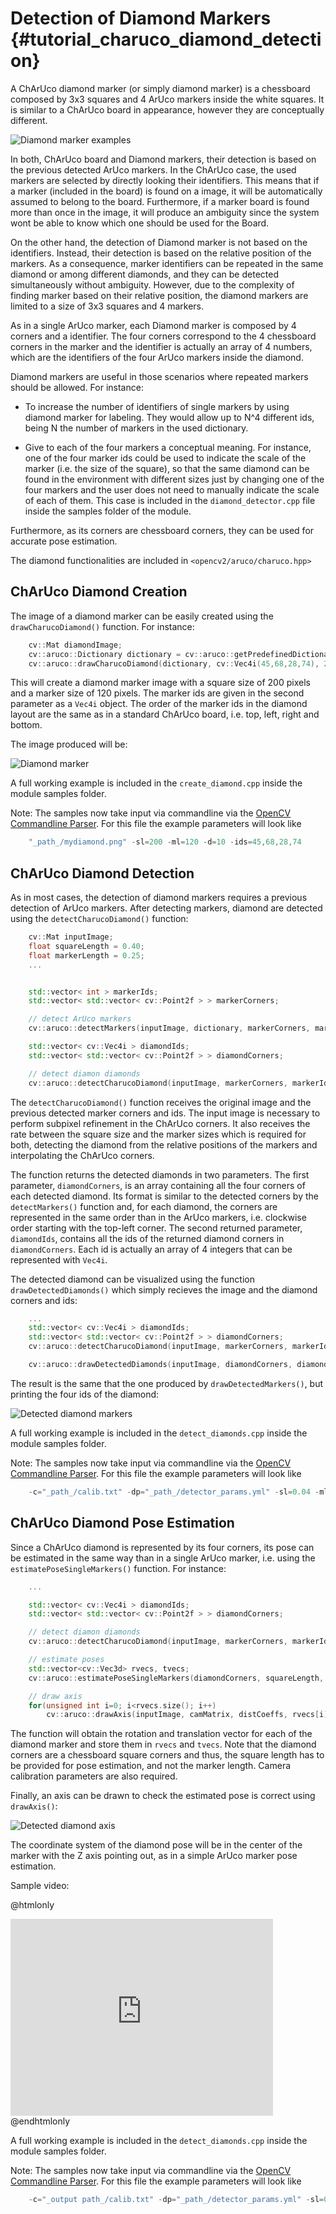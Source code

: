 Detection of Diamond Markers {#tutorial_charuco_diamond_detection}
==============================

A ChArUco diamond marker (or simply diamond marker) is a chessboard composed by 3x3 squares and 4 ArUco markers inside the white squares.
It is similar to a ChArUco board in appearance, however they are conceptually different.

![Diamond marker examples](images/diamondmarkers.png)

In both, ChArUco board and Diamond markers, their detection is based on the previous detected ArUco
markers. In the ChArUco case, the used markers are selected by directly looking their identifiers. This means
that if a marker (included in the board) is found on a image, it will be automatically assumed to belong to the board. Furthermore,
if a marker board is found more than once in the image, it will produce an ambiguity since the system wont
be able to know which one should be used for the Board.

On the other hand, the detection of Diamond marker is not based on the identifiers. Instead, their detection
is based on the relative position of the markers. As a consequence, marker identifiers can be repeated in the
same diamond or among different diamonds, and they can be detected simultaneously without ambiguity. However,
due to the complexity of finding marker based on their relative position, the diamond markers are limited to
a size of 3x3 squares and 4 markers.

As in a single ArUco marker, each Diamond marker is composed by 4 corners and a identifier. The four corners
correspond to the 4 chessboard corners in the marker and the identifier is actually an array of 4 numbers, which are
the identifiers of the four ArUco markers inside the diamond.

Diamond markers are useful in those scenarios where repeated markers should be allowed. For instance:

- To increase the number of identifiers of single markers by using diamond marker for labeling. They would allow
up to N^4 different ids, being N the number of markers in the used dictionary.

- Give to each of the four markers a conceptual meaning. For instance, one of the four marker ids could be
used to indicate the scale of the marker (i.e. the size of the square), so that the same diamond can be found
in the environment with different sizes just by changing one of the four markers and the user does not need
to manually indicate the scale of each of them. This case is included in the ```diamond_detector.cpp``` file inside
the samples folder of the module.

Furthermore, as its corners are chessboard corners, they can be used for accurate pose estimation.

The diamond functionalities are included in ```<opencv2/aruco/charuco.hpp>```


ChArUco Diamond Creation
------

The image of a diamond marker can be easily created using the ```drawCharucoDiamond()``` function.
For instance:

``` c++
    cv::Mat diamondImage;
    cv::aruco::Dictionary dictionary = cv::aruco::getPredefinedDictionary(cv::aruco::DICT_6X6_250);
    cv::aruco::drawCharucoDiamond(dictionary, cv::Vec4i(45,68,28,74), 200, 120, markerImage);
```

This will create a diamond marker image with a square size of 200 pixels and a marker size of 120 pixels.
The marker ids are given in the second parameter as a ```Vec4i``` object. The order of the marker ids
in the diamond layout are the same as in a standard ChArUco board, i.e. top, left, right and bottom.

The image produced will be:

![Diamond marker](images/diamondmarker.png)

A full working example is included in the ```create_diamond.cpp``` inside the module samples folder.

Note: The samples now take input via commandline via the [OpenCV Commandline Parser](http://docs.opencv.org/trunk/d0/d2e/classcv_1_1CommandLineParser.html#gsc.tab=0). For this file the example parameters will look like 
``` c++
    "_path_/mydiamond.png" -sl=200 -ml=120 -d=10 -ids=45,68,28,74
```

ChArUco Diamond Detection
------

As in most cases, the detection of diamond markers requires a previous detection of ArUco markers.
After detecting markers, diamond are detected using the ```detectCharucoDiamond()``` function:

``` c++
    cv::Mat inputImage;
    float squareLength = 0.40;
    float markerLength = 0.25;
    ...


    std::vector< int > markerIds;
    std::vector< std::vector< cv::Point2f > > markerCorners;

    // detect ArUco markers
    cv::aruco::detectMarkers(inputImage, dictionary, markerCorners, markerIds);

    std::vector< cv::Vec4i > diamondIds;
    std::vector< std::vector< cv::Point2f > > diamondCorners;

    // detect diamon diamonds
    cv::aruco::detectCharucoDiamond(inputImage, markerCorners, markerIds, squareLength / markerLength, diamondCorners, diamondIds);
```

The ```detectCharucoDiamond()``` function receives the original image and the previous detected marker corners and ids.
The input image is necessary to perform subpixel refinement in the ChArUco corners.
It also receives the rate between the square size and the marker sizes which is required for both, detecting the diamond
from the relative positions of the markers and interpolating the ChArUco corners.

The function returns the detected diamonds in two parameters. The first parameter, ```diamondCorners```, is an array containing
all the four corners of each detected diamond. Its format is similar to the detected corners by the ```detectMarkers()```
function and, for each diamond, the corners are represented in the same order than in the ArUco markers, i.e. clockwise order
starting with the top-left corner. The second returned parameter, ```diamondIds```, contains all the ids of the returned
diamond corners in ```diamondCorners```. Each id is actually an array of 4 integers that can be represented with ```Vec4i```.

The detected diamond can be visualized using the function ```drawDetectedDiamonds()``` which simply recieves the image and the diamond
corners and ids:

``` c++
    ...
    std::vector< cv::Vec4i > diamondIds;
    std::vector< std::vector< cv::Point2f > > diamondCorners;
    cv::aruco::detectCharucoDiamond(inputImage, markerCorners, markerIds, squareLength / markerLength, diamondCorners, diamondIds);

    cv::aruco::drawDetectedDiamonds(inputImage, diamondCorners, diamondIds);
```

The result is the same that the one produced by ```drawDetectedMarkers()```, but printing the four ids of the diamond:

![Detected diamond markers](images/detecteddiamonds.png)

A full working example is included in the ```detect_diamonds.cpp``` inside the module samples folder.

Note: The samples now take input via commandline via the [OpenCV Commandline Parser](http://docs.opencv.org/trunk/d0/d2e/classcv_1_1CommandLineParser.html#gsc.tab=0). For this file the example parameters will look like 
``` c++
    -c="_path_/calib.txt" -dp="_path_/detector_params.yml" -sl=0.04 -ml=0.02 -d=10
```

ChArUco Diamond Pose Estimation
------

Since a ChArUco diamond is represented by its four corners, its pose can be estimated in the same way than in a single ArUco marker,
i.e. using the ```estimatePoseSingleMarkers()``` function. For instance:

``` c++
    ...

    std::vector< cv::Vec4i > diamondIds;
    std::vector< std::vector< cv::Point2f > > diamondCorners;

    // detect diamon diamonds
    cv::aruco::detectCharucoDiamond(inputImage, markerCorners, markerIds, squareLength / markerLength, diamondCorners, diamondIds);

    // estimate poses
    std::vector<cv::Vec3d> rvecs, tvecs;
    cv::aruco::estimatePoseSingleMarkers(diamondCorners, squareLength, camMatrix, distCoeffs, rvecs, tvecs);

    // draw axis
    for(unsigned int i=0; i<rvecs.size(); i++)
        cv::aruco::drawAxis(inputImage, camMatrix, distCoeffs, rvecs[i], tvecs[i], axisLength);
```

The function will obtain the rotation and translation vector for each of the diamond marker and store them
in ```rvecs``` and ```tvecs```. Note that the diamond corners are a chessboard square corners and thus, the square length
has to be provided for pose estimation, and not the marker length. Camera calibration parameters are also required.

Finally, an axis can be drawn to check the estimated pose is correct using ```drawAxis()```:

![Detected diamond axis](images/diamondsaxis.png)

The coordinate system of the diamond pose will be in the center of the marker with the Z axis pointing out,
as in a simple ArUco marker pose estimation.

Sample video:

@htmlonly
<iframe width="420" height="315" src="https://www.youtube.com/embed/OqKpBnglH7k" frameborder="0" allowfullscreen></iframe>
@endhtmlonly

A full working example is included in the ```detect_diamonds.cpp``` inside the module samples folder.

Note: The samples now take input via commandline via the [OpenCV Commandline Parser](http://docs.opencv.org/trunk/d0/d2e/classcv_1_1CommandLineParser.html#gsc.tab=0). For this file the example parameters will look like 
``` c++
    -c="_output path_/calib.txt" -dp="_path_/detector_params.yml" -sl=0.04 -ml=0.02 -d=10
```

